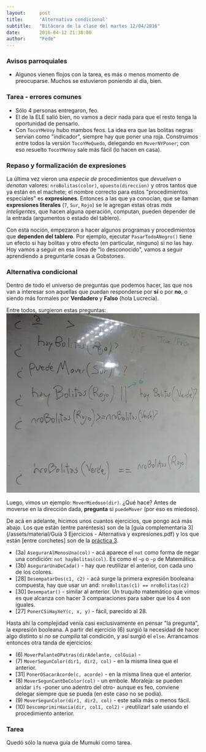 ```yaml
---
layout:     post
title:      'Alternativa condicional'
subtitle:   "Bitácora de la clase del martes 12/04/2016"
date:       2016-04-12 21:30:00
author:     "Fede"
---
```


### Avisos parroquiales
- Algunos vienen flojos con la tarea, es más o menos momento de preocuparse. Muchos se estuvieron poniendo al día, bien.

### Tarea - errores comunes
- Sólo 4 personas entregaron, feo.
- El de la ELE salió bien, no vamos a decir nada para que el resto tenga la oportunidad de pensarlo.
- Con `TocoYMeVoy` hubo mambos feos. La idea era que las bolitas negras servían como "indicador", siempre hay que poner una roja. Construimos entre todos la versión `TocoYMeQuedo`, delegando en `MoverNYPoner`; con eso resuelto `TocoYMeVoy` sale más fácil (lo hacen en casa).

### Repaso y formalización de expresiones
La última vez vieron una _especie de_ procedimientos que _devuelven_ o _denotan_ valores: `nroBolitas(color)`, `opuesto(direccion)` y otros tantos que ya están en el machete; el nombre correcto para estos "procedimientos especiales" es **expresiones**. Entonces a las que ya conocían, que se llaman **expresiones literales** (`7`, `Sur`, `Rojo`) se le agregan estas otras _más inteligentes_, que hacen alguna operación, computan, pueden depender de la entrada (argumentos o estado del tablero).

Con esta noción, empezaron a hacer algunos programas y procedimientos que **dependen del tablero**. Por ejemplo, ejecutar `PasarTodoANegro()` tiene un efecto si hay bolitas y otro efecto (en particular, ninguno) si no las hay. Hoy vamos a seguir en esa línea de "lo desconocido", vamos a seguir aprendiendo a preguntarle cosas a Gobstones. 

### Alternativa condicional
Dentro de todo el universo de preguntas que podemos hacer, las que nos van a interesar son aquellas que puedan responderse por **sí** o por **no**, o siendo más formales por **Verdadero** y **Falso** (hola Lucrecia). 

Entre todos, surgieron estas preguntas:
![expresionesBooleanas.jpg](/img/2016-04-12/expresionesBooleanas.jpg)

Luego, vimos un ejemplo: `MoverMiedoso(dir)`. ¿Qué hace? Antes de moverse en la dirección dada, **pregunta** si `puedeMover` (por eso es miedoso). 

De acá en adelante, hicimos unos cuantos ejercicios, que pongo acá más abajo. Los que están (entre paréntesis) son de la [guía complementaria 3](/assets/material/Guía 3 Ejercicios - Alternativa y expresiones.pdf) y los que están [entre corchetes] son de la [práctica 3](/assets/material/Practica3-repeticion-indexada-y-alternativa-condicional.pdf).

* (3a) `AsegurarAlMenosUna(col)` - acá aparece el `not` como forma de negar una condición: `not hayBolitas(col)`. Es como el `¬p` o `~p` de Matemática.
* (3b) `AsegurarUnaDeCada()` - hay que reutilizar el anterior, con cada uno de los colores.
* [28] `DesempatarDos(c1, c2)` - acá surge la primera expresión booleana compuesta, hay que usar un and: `nroBolitas(c1) == nroBolitas(c2)`
* [30] `Desempatar()` - similar al anterior. Un truquito matemático que vimos es que alcanza con hacer 3 comparaciones para saber que los 4 son iguales.
* [27] `PonerCSiHayXeY(c, x, y)` - fácil, parecido al 28.

Hasta ahí la complejidad venía casi exclusivamente en pensar "la pregunta", la expresión booleana. A partir del ejercicio (6) surgió la necesidad de hacer algo distinto _si no se cumplía_ tal condición, y así surgió el `else`. Arrancamos entonces otra tanda de ejercicios:

* (6) `MoverPalanteOPatras(dirAdelante, colGuia)` - 
* (7) `​MoverSegunColor(dir1, dir2, col)` - en la misma línea que el anterior.
* [31] `PonerOSacarAcorde(c, acorde)` - en la misma línea que el anterior.
* (8) ​`MoverSegunCantDeColor(col)` - un embole. Moraleja: se pueden anidar `ifs` -poner uno adentro del otro- aunque es feo, conviene delegar siempre que se pueda (en este caso no se podía).
* (9) `MoverSegunColor(dir1, dir2, col)` - este salía más o menos fácil.
* (10) `DescomprimirHacia(dir, col1, col2)` - ¡reutilizar! sale usando el procedimiento anterior.

### Tarea
Quedó sólo la nueva guía de Mumuki como tarea.
